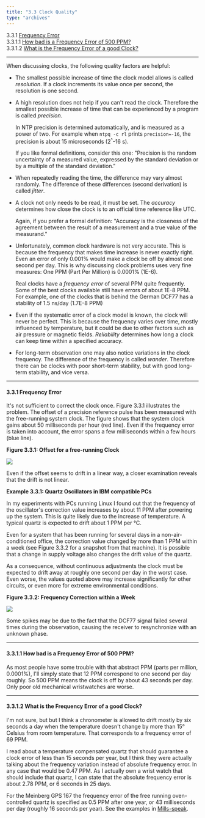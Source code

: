 ```yaml
---
title: "3.3 Clock Quality"
type: "archives"
--- 
```


3.3.1 [Frequency Error](#331-frequency-error)  
3.3.1.1 [How bad is a Frequency Error of 500 PPM?](#3311-how-bad-is-a-frequency-error-of-500-ppm)  
3.3.1.2 [What is the Frequency Error of a good Clock?](#3312-what-is-the-frequency-error-of-a-good-clock) 

* * *

When discussing clocks, the following quality factors are helpful:

*   The smallest possible increase of time the clock model allows is called _resolution_. If a clock increments its value once per second, the resolution is one second.

*   A high resolution does not help if you can't read the clock. Therefore the smallest possible increase of time that can be experienced by a program is called _precision_.

    In NTP precision is determined automatically, and is measured as a power of two. For example when `ntpq -c rl` prints `precision=-16`, the precision is about 15 microseconds (2<sup>^</sup>-16 s).

    If you like formal definitions, consider this one: "Precision is the random uncertainty of a measured value, expressed by the standard deviation or by a multiple of the standard deviation."

*   When repeatedly reading the time, the difference may vary almost randomly. The difference of these differences (second derivation) is called _jitter_.

*   A clock not only needs to be read, it must be set. The _accuracy_ determines how close the clock is to an official time reference like UTC.

    Again, if you prefer a formal definition: "Accuracy is the closeness of the agreement between the result of a measurement and a true value of the measurand."

*   Unfortunately, common clock hardware is not very accurate. This is because the frequency that makes time increase is never exactly right. Even an error of only 0.001% would make a clock be off by almost one second per day. This is why discussing clock problems uses very fine measures: One PPM (Part Per Million) is 0.0001% (1E-6).

    Real clocks have a _frequency error_ of several PPM quite frequently. Some of the best clocks available still have errors of about 1E-8 PPM. For example, one of the clocks that is behind the German DCF77 has a stability of 1.5 ns/day (1.7E-8 PPM)

*   Even if the systematic error of a clock model is known, the clock will never be perfect. This is because the frequency varies over time, mostly influenced by temperature, but it could be due to other factors such as air pressure or magnetic fields. _Reliability_ determines how long a clock can keep time within a specified accuracy.

*   For long-term observation one may also notice variations in the clock frequency. The difference of the frequency is called _wander_. Therefore there can be clocks with poor short-term stability, but with good long-term stability, and vice versa.

* * *

#### 3.3.1 Frequency Error

It's not sufficient to correct the clock once. Figure 3.3.1 illustrates the problem. The offset of a precision reference pulse has been measured with the free-running system clock. The figure shows that the system clock gains about 50 milliseconds per hour (red line). Even if the frequency error is taken into account, the error spans a few milliseconds within a few hours (blue line).

**Figure 3.3.1: Offset for a free-running Clock**

![](/ntpfaq/clockdrift.png)

Even if the offset seems to drift in a linear way, a closer examination reveals that the drift is not linear.

**Example 3.3.1: Quartz Oscillators in IBM compatible PCs**

In my experiments with PCs running Linux I found out that the frequency of the oscillator's correction value increases by about 11 PPM after powering up the system. This is quite likely due to the increase of temperature. A typical quartz is expected to drift about 1 PPM per &deg;C.

Even for a system that has been running for several days in a non-air-conditioned office, the correction value changed by more than 1 PPM within a week (see Figure 3.3.2 for a snapshot from that machine). It is possible that a change in supply voltage also changes the drift value of the quartz.

As a consequence, without continuous adjustments the clock must be expected to drift away at roughly one second per day in the worst case. Even worse, the values quoted above may increase significantly for other circuits, or even more for extreme environmental conditions.

**Figure 3.3.2: Frequency Correction within a Week**

![](/ntpfaq/f-tick1b.png)

Some spikes may be due to the fact that the DCF77 signal failed several times during the observation, causing the receiver to resynchronize with an unknown phase.

* * *

#### 3.3.1.1 How bad is a Frequency Error of 500 PPM?

As most people have some trouble with that abstract PPM (parts per million, 0.0001%), I'll simply state that 12 PPM correspond to one second per day roughly. So 500 PPM means the clock is off by about 43 seconds per day. Only poor old mechanical wristwatches are worse.

* * *

#### 3.3.1.2 What is the Frequency Error of a good Clock?

I'm not sure, but but I think a chronometer is allowed to drift mostly by six seconds a day when the temperature doesn't change by more than 15&deg; Celsius from room temperature. That corresponds to a frequency error of 69 PPM.

I read about a temperature compensated quartz that should guarantee a clock error of less than 15 seconds per year, but I think they were actually talking about the frequency variation instead of absolute frequency error. In any case that would be 0.47 PPM. As I actually own a wrist watch that should include that quartz, I can state that the absolute frequency error is about 2.78 PPM, or 6 seconds in 25 days.

For the Meinberg GPS 167 the frequency error of the free running oven-controlled quartz is specified as 0.5 PPM after one year, or 43 milliseconds per day (roughly 16 seconds per year). See the examples in [Mills-speak](/ntpfaq/ntp-s-related#91-what-is-mills-speak).